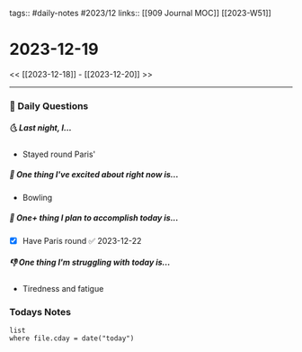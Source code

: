tags:: #daily-notes #2023/12 
links:: [[909 Journal MOC]] [[2023-W51]]
# 2023-12-19

<< [[2023-12-18]] - [[2023-12-20]] >>

---
### 📅 Daily Questions
##### 🌜 Last night, I...
- Stayed round Paris'

##### 🙌 One thing I've excited about right now is...
- Bowling

##### 🚀 One+ thing I plan to accomplish today is...
- [x] Have Paris round ✅ 2023-12-22

##### 👎 One thing I'm struggling with today is...
- Tiredness and fatigue

### Todays Notes
```dataview
list 
where file.cday = date("today")
```